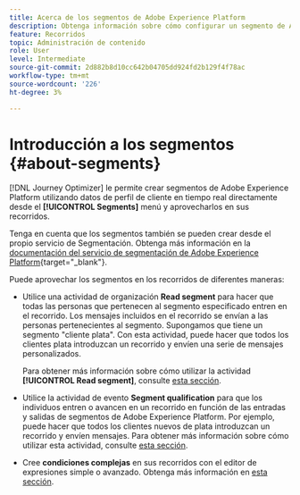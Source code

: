 ```yaml
---
title: Acerca de los segmentos de Adobe Experience Platform
description: Obtenga información sobre cómo configurar un segmento de Adobe Experience Platform
feature: Recorridos
topic: Administración de contenido
role: User
level: Intermediate
source-git-commit: 2d882b8d10cc642b04705dd924fd2b129f4f78ac
workflow-type: tm+mt
source-wordcount: '226'
ht-degree: 3%

---
```


# Introducción a los segmentos {#about-segments}

[!DNL Journey Optimizer] le permite crear segmentos de Adobe Experience Platform utilizando datos de perfil de cliente en tiempo real directamente desde el  **[!UICONTROL Segments]** menú y aprovecharlos en sus recorridos.

Tenga en cuenta que los segmentos también se pueden crear desde el propio servicio de Segmentación. Obtenga más información en la [documentación del servicio de segmentación de Adobe Experience Platform](https://experienceleague.adobe.com/docs/experience-platform/segmentation/home.html){target=&quot;_blank&quot;}.

Puede aprovechar los segmentos en los recorridos de diferentes maneras:

* Utilice una actividad de organización **Read segment** para hacer que todas las personas que pertenecen al segmento especificado entren en el recorrido. Los mensajes incluidos en el recorrido se envían a las personas pertenecientes al segmento. Supongamos que tiene un segmento &quot;cliente plata&quot;. Con esta actividad, puede hacer que todos los clientes plata introduzcan un recorrido y envíen una serie de mensajes personalizados.

   Para obtener más información sobre cómo utilizar la actividad **[!UICONTROL Read segment]**, consulte [esta sección](../building-journeys/read-segment.md#configuring-segment-trigger-activity).

* Utilice la actividad de evento **Segment qualification** para que los individuos entren o avancen en un recorrido en función de las entradas y salidas de segmentos de Adobe Experience Platform. Por ejemplo, puede hacer que todos los clientes nuevos de plata introduzcan un recorrido y envíen mensajes. Para obtener más información sobre cómo utilizar esta actividad, consulte [esta sección](../building-journeys/segment-qualification-events.md).

* Cree **condiciones complejas** en sus recorridos con el editor de expresiones simple o avanzado. Obtenga más información en [esta sección](../building-journeys/condition-activity.md#using-a-segment).
